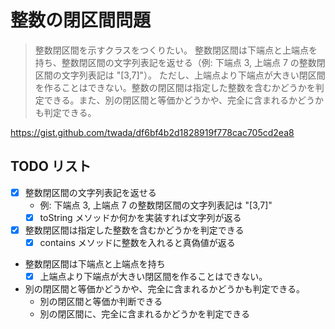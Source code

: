 # 整数の閉区間問題

> 整数閉区間を示すクラスをつくりたい。 整数閉区間は下端点と上端点を持ち、整数閉区間の文字列表記を返せる（例: 下端点 3, 上端点 7 の整数閉区間の文字列表記は "[3,7]"）。 ただし、上端点より下端点が大きい閉区間を作ることはできない。整数の閉区間は指定した整数を含むかどうかを判定できる。また、別の閉区間と等価かどうかや、完全に含まれるかどうかも判定できる。

https://gist.github.com/twada/df6bf4b2d1828919f778cac705cd2ea8

## TODO リスト

- [x] 整数閉区間の文字列表記を返せる
  - 例: 下端点 3, 上端点 7 の整数閉区間の文字列表記は "[3,7]"
  - [x] toString メソッドか何かを実装すれば文字列が返る
- [x] 整数閉区間は指定した整数を含むかどうかを判定できる
  - [x] contains メソッドに整数を入れると真偽値が返る
- 整数閉区間は下端点と上端点を持ち
  - [x] 上端点より下端点が大きい閉区間を作ることはできない。
- 別の閉区間と等価かどうかや、完全に含まれるかどうかも判定できる。
  - 別の閉区間と等価か判断できる
  - 別の閉区間に、完全に含まれるかどうかを判定できる
